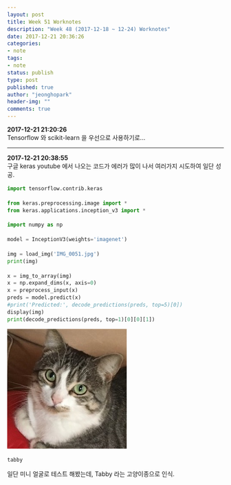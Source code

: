 ```yaml
---
layout: post
title: Week 51 Worknotes
description: "Week 48 (2017-12-18 ~ 12-24) Worknotes"
date: 2017-12-21 20:36:26
categories:
- note
tags:
- note
status: publish
type: post
published: true
author: "jeonghopark"
header-img: ""
comments: true
---             
```

**2017-12-21 21:20:26**             
Tensorflow 와 scikit-learn 을 우선으로 사용하기로...         

---                 
**2017-12-21 20:38:55**     
구글 keras youtube 에서 나오는 코드가 에러가 많이 나서 여러가지 시도하여 일단 성공.              

```python
import tensorflow.contrib.keras

from keras.preprocessing.image import *
from keras.applications.inception_v3 import *

import numpy as np

model = InceptionV3(weights='imagenet')

img = load_img('IMG_0051.jpg')
print(img)

x = img_to_array(img) 
x = np.expand_dims(x, axis=0)
x = preprocess_input(x)
preds = model.predict(x)
#print('Predicted:', decode_predictions(preds, top=5)[0])
display(img)
print(decode_predictions(preds, top=1)[0][0][1])
```


![png](/assets/images/2017/output_8_0.png)

```python
tabby
```                     

일단 미니 얼굴로 테스트 해봤는데, Tabby 라는 고양이종으로 인식.          

